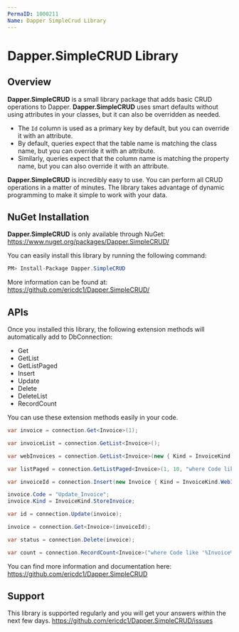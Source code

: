```yaml
---
PermaID: 1000211
Name: Dapper SimpleCrud Library
---
```


# Dapper.SimpleCRUD Library

## Overview

**Dapper.SimpleCRUD** is a small library package that adds basic CRUD operations to Dapper. **Dapper.SimpleCRUD** uses smart defaults without using attributes in your classes, but it can also be overridden as needed.

- The `Id` column is used as a primary key by default, but you can override it with an attribute.
- By default, queries expect that the table name is matching the class name, but you can override it with an attribute.
- Similarly, queries expect that the column name is matching the property name, but you can also override it with an attribute.

**Dapper.SimpleCRUD** is incredibly easy to use. You can perform all CRUD operations in a matter of minutes. The library takes advantage of dynamic programming to make it simple to work with your data.

## NuGet Installation

**Dapper.SimpleCRUD** is only available through NuGet: <a href="https://www.nuget.org/packages/Dapper.SimpleCRUD/" target="_blank">https://www.nuget.org/packages/Dapper.SimpleCRUD/</a>

You can easily install this library by running the following command:

```csharp
PM> Install-Package Dapper.SimpleCRUD 
```

More information can be found at: <a href="https://github.com/ericdc1/Dapper.SimpleCRUD/" target="_blank">https://github.com/ericdc1/Dapper.SimpleCRUD/</a>

## APIs

Once you installed this library, the following extension methods will automatically add to DbConnection:

- Get
- GetList
- GetListPaged
- Insert
- Update
- Delete
- DeleteList
- RecordCount

You can use these extension methods easily in your code.

```csharp
var invoice = connection.Get<Invoice>(1);

var invoiceList = connection.GetList<Invoice>();

var webInvoices = connection.GetList<Invoice>(new { Kind = InvoiceKind.WebInvoice });

var listPaged = connection.GetListPaged<Invoice>(1, 10, "where Code like '%Invoice%'", "Code desc");

var invoiceId = connection.Insert(new Invoice { Kind = InvoiceKind.WebInvoice, Code = "Insert_Single_1" });

invoice.Code = "Update_Invoice";
invoice.Kind = InvoiceKind.StoreInvoice;

var id = connection.Update(invoice);

invoice = connection.Get<Invoice>(invoiceId);

var status = connection.Delete(invoice);

var count = connection.RecordCount<Invoice>("where Code like '%Invoice%'");
```

You can find more information and documentation here: <a href="https://github.com/ericdc1/Dapper.SimpleCRUD/" target="_blank">https://github.com/ericdc1/Dapper.SimpleCRUD</a>

## Support

This library is supported regularly and you will get your answers within the next few days. <a href="https://github.com/ericdc1/Dapper.SimpleCRUD/issues/">https://github.com/ericdc1/Dapper.SimpleCRUD/issues</a>